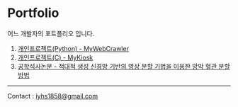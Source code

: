 # Portfolio
어느 개발자의 포트폴리오 입니다.

1. [개인프로젝트(Python) - MyWebCrawler](https://github.com/HeeSeungYoon/MyWebCrawler)
2. [개인프로젝트(C) - MyKiosk](https://github.com/HeeSeungYoon/MyKiosk)
3. [공학석사논문 - 적대적 생성 신경망 기반의 영상 분할 기법을 이용한 망막 혈관 분할 방법](https://github.com/HeeSeungYoon/Heeseung-Yoon-Masterpaper)

---
Contact : <iyhs1858@gmail.com> 
